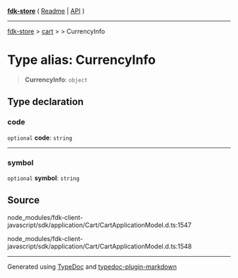 [**fdk-store**](../../../README.md) ( [Readme](../../../README.md) \| [API](../../../API.md) )

---

[fdk-store](../../../API.md) > [cart](../../README.md) > [<internal>](../README.md) > CurrencyInfo

# Type alias: CurrencyInfo

> **CurrencyInfo**: `object`

## Type declaration

### code

`optional` **code**: `string`

---

### symbol

`optional` **symbol**: `string`

## Source

node_modules/fdk-client-javascript/sdk/application/Cart/CartApplicationModel.d.ts:1547

node_modules/fdk-client-javascript/sdk/application/Cart/CartApplicationModel.d.ts:1548

---

Generated using [TypeDoc](https://typedoc.org/) and [typedoc-plugin-markdown](https://www.npmjs.com/package/typedoc-plugin-markdown)
